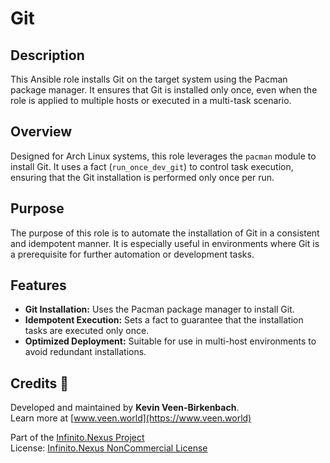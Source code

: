# Git

## Description

This Ansible role installs Git on the target system using the Pacman package manager. It ensures that Git is installed only once, even when the role is applied to multiple hosts or executed in a multi-task scenario.

## Overview

Designed for Arch Linux systems, this role leverages the `pacman` module to install Git. It uses a fact (`run_once_dev_git`) to control task execution, ensuring that the Git installation is performed only once per run.

## Purpose

The purpose of this role is to automate the installation of Git in a consistent and idempotent manner. It is especially useful in environments where Git is a prerequisite for further automation or development tasks.

## Features

- **Git Installation:** Uses the Pacman package manager to install Git.
- **Idempotent Execution:** Sets a fact to guarantee that the installation tasks are executed only once.
- **Optimized Deployment:** Suitable for use in multi-host environments to avoid redundant installations.

## Credits 📝

Developed and maintained by **Kevin Veen-Birkenbach**.  
Learn more at [www.veen.world](https://www.veen.world)

Part of the [Infinito.Nexus Project](https://s.infinito.nexus/code)  
License: [Infinito.Nexus NonCommercial License](https://s.infinito.nexus/license)
